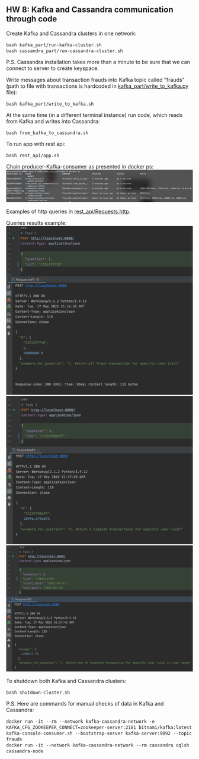 ## HW 8: Kafka and Cassandra communication through code
Create Kafka and Cassandra clusters in one network:
```
bash kafka_part/run-kafka-cluster.sh
bash cassandra_part/run-cassandra-cluster.sh
```
P.S. Cassandra installation takes more than a minute to be sure that we can connect to server to create keyspace.

Write messages about transaction frauds into Kafka topic called "frauds" 
(path to file with transactions is hardcoded in [kafka_part/write_to_kafka.py](kafka_part/write_to_kafka.py) file):
```
bash kafka_part/write_to_kafka.sh
```

At the same time (in a different terminal instance) run code, 
which reads from Kafka and writes into Cassandra:
```
bash from_kafka_to_cassandra.sh
```

To run app with rest api:
```
bash rest_api/app.sh
```
Chain producer-Kafka-consumer as presented in docker ps:
![chain](images/chain.png)

Examples of http queries in [rest_api/Requests.http](rest_api/Requests.http).

Queries results example:
![results example](images/res1.png)
![results example](images/res2.png)
![results example](images/res3.png)

To shutdown both Kafka and Cassandra clusters:
```
bash shutdown-cluster.sh
```

P.S. Here are commands for manual checks of data in Kafka and Cassandra:
```
docker run -it --rm --network kafka-cassandra-network -e KAFKA_CFG_ZOOKEEPER_CONNECT=zookeeper-server:2181 bitnami/kafka:latest kafka-console-consumer.sh --bootstrap-server kafka-server:9092 --topic frauds
docker run -it --network kafka-cassandra-network --rm cassandra cqlsh cassandra-node
```